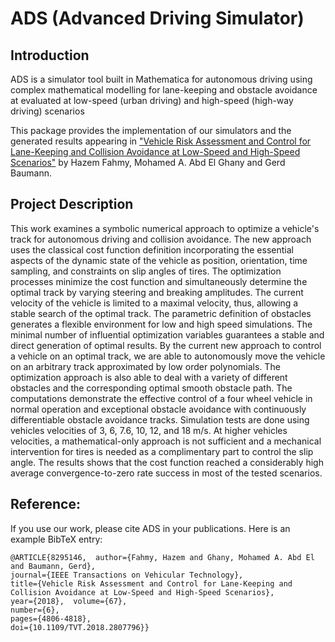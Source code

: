 # ADS (Advanced Driving Simulator)

## Introduction

ADS is a simulator tool built in Mathematica for autonomous driving using complex mathematical modelling for lane-keeping and obstacle avoidance at evaluated at low-speed (urban driving) and high-speed (high-way driving) scenarios

This package provides the implementation of our simulators and the generated results appearing in ["Vehicle Risk Assessment and Control for Lane-Keeping and Collision Avoidance at Low-Speed and High-Speed Scenarios"](https://ieeexplore.ieee.org/document/8295146) by Hazem Fahmy, Mohamed A. Abd El Ghany and Gerd Baumann.

## Project Description

This work examines a symbolic numerical approach to optimize a vehicle's track for autonomous driving and collision avoidance. The new approach uses the classical cost function definition incorporating the essential aspects of the dynamic state of the vehicle as position, orientation, time sampling, and constraints on slip angles of tires. The optimization processes minimize the cost function and simultaneously determine the optimal track by varying steering and breaking amplitudes. The current velocity of the vehicle is limited to a maximal velocity, thus, allowing a stable search of the optimal track. The parametric definition of obstacles generates a flexible environment for low and high speed simulations. The minimal number of influential optimization variables guarantees a stable and direct generation of optimal results. By the current new approach to control a vehicle on an optimal track, we are able to autonomously move the vehicle on an arbitrary track approximated by low order polynomials. The optimization approach is also able to deal with a variety of different obstacles and the corresponding optimal smooth obstacle path. The computations demonstrate the effective control of a four wheel vehicle in normal operation and exceptional obstacle avoidance with continuously differentiable obstacle avoidance tracks. Simulation tests are done using vehicles velocities of 3, 6, 7.6, 10, 12, and 18 m/s. At higher vehicles velocities, a mathematical-only approach is not sufficient and a mechanical intervention for tires is needed as a complimentary part to control the slip angle. The results shows that the cost function reached a considerably high average convergence-to-zero rate success in most of the tested scenarios.

## Reference:

If you use our work, please cite ADS in your publications. Here is an example BibTeX entry:
```
@ARTICLE{8295146,  author={Fahmy, Hazem and Ghany, Mohamed A. Abd El and Baumann, Gerd},  
journal={IEEE Transactions on Vehicular Technology},   
title={Vehicle Risk Assessment and Control for Lane-Keeping and Collision Avoidance at Low-Speed and High-Speed Scenarios},   
year={2018},  volume={67},  
number={6},  
pages={4806-4818},  
doi={10.1109/TVT.2018.2807796}}
```
